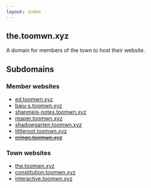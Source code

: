 ```yaml
---
layout: index
---
```


## the.toomwn.xyz

A domain for members of the town to host their website.

## Subdomains

### Member websites
- [ed.toomwn.xyz](https://ed.toomwn.xyz)
- [baju-s.toomwn.xyz](https://baju-s.toomwn.xyz)
- [shanmeis-notes.toomwn.xyz](https://shanmeis-notes.toomwn.xyz/)
- [reaper.toomwn.xyz](https://reaper.toomwn.xyz/)
- [shadowgarten.toomwn.xyz](https://shadowgarten.toomwn.xyz/)   
- [littleroot.toomwn.xyz](https://littleroot.toomwn.xyz/)
- ~~[cringe.toomwn.xyz](https://cringe.toomwn.xyz/)~~

### Town websites
- [the.toomwn.xyz](https://the.toomwn.xyz/)
- [constitution.toomwn.xyz](https://constitution.toomwn.xyz)
- [interactive.toomwn.xyz](https://interactive.toomwn.xyz)